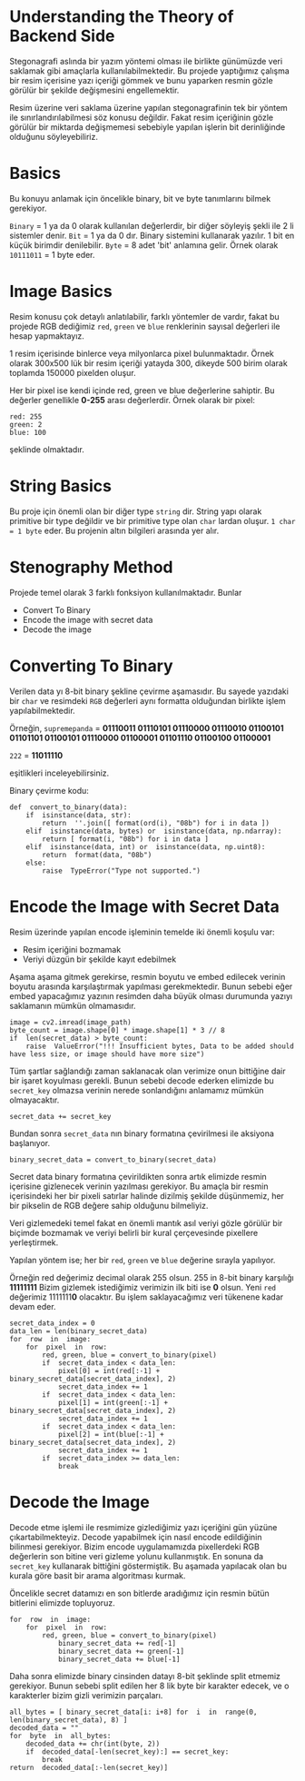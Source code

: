 # Understanding the Theory of Backend Side

Stegonagrafi aslında bir yazım yöntemi olması ile birlikte günümüzde veri saklamak gibi amaçlarla kullanılabilmektedir. Bu projede yaptığımız çalışma bir resim içerisine yazı içeriği gömmek ve bunu yaparken resmin gözle görülür bir şekilde değişmesini engellemektir.

Resim üzerine veri saklama üzerine yapılan stegonagrafinin tek bir yöntem ile sınırlandırılabilmesi söz konusu değildir. Fakat resim içeriğinin gözle görülür bir miktarda değişmemesi sebebiyle yapılan işlerin bit derinliğinde olduğunu söyleyebiliriz.

# Basics

Bu konuyu anlamak için öncelikle binary, bit ve byte tanımlarını bilmek gerekiyor.

`Binary` = 1 ya da 0 olarak kullanılan değerlerdir, bir diğer söyleyiş şekli ile 2 li sistemler denir.
`Bit` = 1 ya da 0 dır. Binary sistemini kullanarak yazılır. 1 bit en küçük birimdir denilebilir.
`Byte` = 8 adet 'bit' anlamına gelir. Örnek olarak `10111011` = 1 byte eder.

# Image Basics

Resim konusu çok detaylı anlatılabilir, farklı yöntemler de vardır, fakat bu projede RGB dediğimiz `red`, `green` ve `blue` renklerinin sayısal değerleri ile hesap yapmaktayız. 

1 resim içerisinde binlerce veya milyonlarca pixel bulunmaktadır. Örnek olarak 300x500 lük bir resim içeriği yatayda 300, dikeyde 500 birim olarak toplamda 150000 pixelden oluşur.

Her bir pixel ise kendi içinde red, green ve blue değerlerine sahiptir. Bu değerler genellikle **0-255** arası değerlerdir. Örnek olarak bir pixel:

    red: 255
    green: 2
    blue: 100

şeklinde olmaktadır.

# String Basics

Bu proje için önemli olan bir diğer type `string` dir. String yapı olarak primitive bir type değildir ve bir primitive type olan `char` lardan oluşur. 
`1 char = 1 byte` eder. Bu projenin altın bilgileri arasında yer alır.

# Stenography Method

Projede temel olarak 3 farklı fonksiyon kullanılmaktadır. Bunlar

 - Convert To Binary
 - Encode the image with secret data
 - Decode the image

# Converting To Binary

Verilen data yı 8-bit binary şekline çevirme aşamasıdır. Bu sayede yazıdaki bir `char` ve resimdeki `RGB` değerleri aynı formatta olduğundan birlikte işlem yapılabilmektedir.

Örneğin, `supremepanda` = **01110011 01110101 01110000 01110010 01100101 01101101 01100101 01110000 01100001 01101110 01100100 01100001** 

`222` = **11011110**

eşitlikleri inceleyebilirsiniz. 

Binary çevirme kodu:

    def  convert_to_binary(data):
	    if  isinstance(data, str):
		    return  ''.join([ format(ord(i), "08b") for i in data ])
	    elif  isinstance(data, bytes) or  isinstance(data, np.ndarray):
		    return [ format(i, "08b") for i in data ]
	    elif  isinstance(data, int) or  isinstance(data, np.uint8):
			return  format(data, "08b")
		else:
			raise  TypeError("Type not supported.")
# Encode the Image with Secret Data

 Resim üzerinde yapılan encode işleminin temelde iki önemli koşulu var:
 

 - Resim içeriğini bozmamak
 - Veriyi düzgün bir şekilde kayıt edebilmek

Aşama aşama gitmek gerekirse, resmin boyutu ve embed edilecek verinin boyutu arasında karşılaştırmak yapılması gerekmektedir. Bunun sebebi eğer embed yapacağımız yazının resimden daha büyük olması durumunda yazıyı saklamanın mümkün olmamasıdır.

    image = cv2.imread(image_path)
    byte_count = image.shape[0] * image.shape[1] * 3 // 8
    if  len(secret_data) > byte_count:
	    raise  ValueError("!!! Insufficient bytes, Data to be added should have less size, or image should have more size")

Tüm şartlar sağlandığı zaman saklanacak olan verimize onun bittiğine dair bir işaret koyulması gerekli. Bunun sebebi decode ederken elimizde bu `secret_key` olmazsa verinin nerede sonlandığını anlamamız mümkün olmayacaktır.

    secret_data += secret_key

Bundan sonra `secret_data` nın binary formatına çevirilmesi ile aksiyona başlanıyor.

    binary_secret_data = convert_to_binary(secret_data)

Secret data binary formatına çevirildikten sonra artık elimizde resmin içerisine gizlenecek verinin yazılması gerekiyor. Bu amaçla bir resmin içerisindeki her bir pixeli satırlar halinde dizilmiş şekilde düşünmemiz, her bir pikselin de RGB değere sahip olduğunu bilmeliyiz. 

Veri gizlemedeki temel fakat en önemli mantık asıl veriyi gözle görülür bir biçimde bozmamak ve veriyi belirli bir kural çerçevesinde pixellere yerleştirmek. 

Yapılan yöntem ise; her bir `red`, `green` ve `blue` değerine sırayla yapılıyor. 

Örneğin red değerimiz decimal olarak 255 olsun. 255 in 8-bit binary karşılığı **11111111** Bizim gizlemek istediğimiz verimizin ilk biti ise **0** olsun. Yeni `red` değerimiz 1111111**0** olacaktır. Bu işlem saklayacağımız veri tükenene kadar devam eder.
	
    secret_data_index = 0
    data_len = len(binary_secret_data)
    for  row  in  image:
	    for  pixel  in  row:
		    red, green, blue = convert_to_binary(pixel)
			if  secret_data_index < data_len:
				pixel[0] = int(red[:-1] + binary_secret_data[secret_data_index], 2)
				secret_data_index += 1
			if  secret_data_index < data_len:
				pixel[1] = int(green[:-1] + binary_secret_data[secret_data_index], 2)
				secret_data_index += 1
			if  secret_data_index < data_len:
				pixel[2] = int(blue[:-1] + binary_secret_data[secret_data_index], 2)
				secret_data_index += 1
			if  secret_data_index >= data_len:
				break
# Decode the Image

Decode etme işlemi ile resmimize gizlediğimiz yazı içeriğini gün yüzüne çıkartabilmekteyiz. Decode yapabilmek için nasıl encode edildiğinin bilinmesi gerekiyor. Bizim encode uygulamamızda pixellerdeki RGB değerlerin son bitine veri gizleme yolunu kullanmıştık. En sonuna da `secret_key` kullanarak bittiğini göstermiştik. Bu aşamada yapılacak olan bu kurala göre basit bir arama algoritması kurmak.

Öncelikle secret datamızı en son bitlerde aradığımız için resmin bütün bitlerini elimizde topluyoruz. 

    for  row  in  image:
	    for  pixel  in  row:
		    red, green, blue = convert_to_binary(pixel)
			    binary_secret_data += red[-1]
			    binary_secret_data += green[-1]
			    binary_secret_data += blue[-1]
Daha sonra elimizde binary cinsinden datayı 8-bit şeklinde split etmemiz gerekiyor. Bunun sebebi split edilen her 8 lik byte bir karakter edecek, ve o karakterler bizim gizli verimizin parçaları.

    all_bytes = [ binary_secret_data[i: i+8] for  i  in  range(0, len(binary_secret_data), 8) ]
    decoded_data = ""
    for  byte  in  all_bytes:
		decoded_data += chr(int(byte, 2))
		if  decoded_data[-len(secret_key):] == secret_key:
			break
	return  decoded_data[:-len(secret_key)]